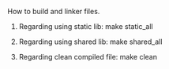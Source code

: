 How to build and linker files.

1) Regarding using static lib: 
make static_all

2) Regarding using shared lib:
make shared_all

3) Regarding clean compiled file:
make clean
